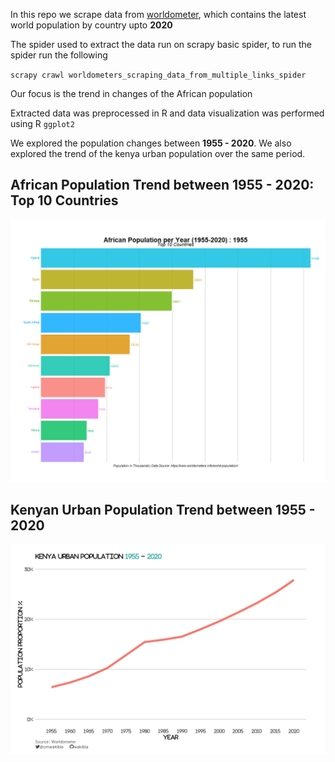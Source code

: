 In this repo we scrape data from [worldometer](https://www.worldometers.info/world-population/), which contains the latest world population by country upto **2020**

The spider used to extract the data run on scrapy basic spider, to run the spider run the following

`scrapy crawl worldometers_scraping_data_from_multiple_links_spider`

Our focus is the trend in changes of the African population

Extracted data was preprocessed in R and data visualization was performed using R `ggplot2`

We explored the population changes between **1955 - 2020**. We also explored the trend of the kenya urban population over the same period.


## African Population Trend between 1955 - 2020: Top 10 Countries

![top_10_countries](https://github.com/wakibia/african-population/blob/master/img/pop_changes.gif)

## Kenyan Urban Population Trend between 1955 - 2020

![kenyan_urban_population](https://github.com/wakibia/african-population/blob/master/img/urban_population-trends.png)
